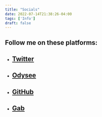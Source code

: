 ```yaml
---
title: "Socials"
date: 2022-07-14T21:38:26-04:00
tags: ['Info']
draft: false
---
```


## Follow me on these platforms:

 - ## [Twitter](https://twitter.com/censtek)
 - ## [Odysee](https://odysee.com/@censtek:f)
 - ## [GitHub](https://github.com/censtek)
 - ## [Gab](https://gab.com/censtek)